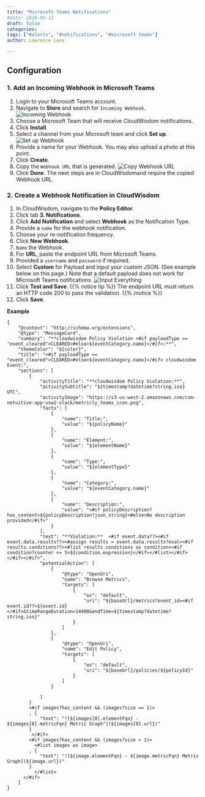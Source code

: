 ```yaml
---
title: "Microsoft Teams Notifications"
#date: 2018-05-12
draft: false
categories:
tags: ["#alerts", "#notifications", "#microsoft teams"]
author: Lawrence Lane

---
```


## Configuration
### 1. Add an Incoming Webhook in Microsoft Teams
1. Login to your Microsoft Teams account.
2. Navigate to **Store** and search for `Incoming Webhook`.
![Incoming Webhook](/images/notifications-microsoft-teams/incoming-webhook.png)
3. Choose a Microsoft Team that will receive CloudWisdom notifications.
4. Click **Install**.
5. Select a channel from your Microsoft team and click **Set up**.
![Set up Webhook](/images/notifications-microsoft-teams/set-up-webhook.png)
6. Provide a name for your Webhook. You may also upload a photo at this point.
7. Click **Create**.
8. Copy the `Webhook URL` that is generated.
![Copy Webhook URL](/images/notifications-microsoft-teams/copy-webhook-url.png)
9. Click **Done**. The next steps are in CloudWisdomand require the copied Webhook URL.

### 2. Create a Webhook Notification in CloudWisdom
1. In CloudWisdom, navigate to the **Policy Editor**.
2. Click tab **3. Notifications**.
3. Click **Add Notification** and select **Webhook** as the Notification Type.
4. Provide a `name` for the webhook notification.
5. Choose your re-notification frequency.
6. Click **New Webhook**.
7. `Name` the Webhook.
8. For **URL**, paste the endpoint URL from Microsoft Teams.
9. Provided a `username` and `password` if required.
10. Select **Custom** for Payload and input your custom JSON. (See example below on this page.) Note that a default payload does not work for Microsoft Teams notifications.
![Input Everything](/images/notifications-microsoft-teams/input-everything.png)
11. Click **Test and Save**.
{{% notice tip %}}
The endpoint URL must return an HTTP code 200 to pass the validation.
{{% /notice %}}
12. Click **Save**.

**Example**

```
{
    "@context": "http://schema.org/extensions",
    "@type": "MessageCard",
    "summary": "**cloudwisdom Policy Violation <#if payloadType == "event_cleared">CLEARED<#else>${eventCategory.name}</#if>:**",
    "themeColor": "${color}",
    "title": "<#if payloadType == "event_cleared">CLEARED<#else>${eventCategory.name}</#if> cloudwisdom Event:",
    "sections": [
        {
            "activityTitle": "**cloudwisdom Policy Violation:**",
            "activitySubtitle": "${timestamp?datetime?string.iso} UTC",
            "activityImage": "https://s3-us-west-2.amazonaws.com/com-netuitive-app-usw2-slack/metricly_teams_icon.png",
            "facts": [
                {
                    "name": "Title:",
                    "value": "${policyName}"
                },
                {
                    "name": "Element:",
                    "value": "${elementName}"
                },
                {
                    "name": "Type:",
                    "value": "${elementType}"
                },
                {
                    "name": "Category:",
                    "value": "${eventCategory.name}"
                },
                {
                    "name": "Description:",
                    "value": "<#if policyDescription?has_content>${policyDescription?json_string}<#else>No description provided</#if>"
                }
            ],
            "text": "**Violation:**  <#if event.data??><#if event.data.results??><#assign results = event.data.results?eval><#if results.conditions??><#list results.conditions as condition><#if condition?counter <= 5>${condition.expression}</#if></#list></#if></#if></#if>",
            "potentialAction": [
                {
                    "@type": "OpenUri",
                    "name": "Browse Metrics",
                    "targets": [
                        {
                            "os": "default",
                            "uri": "${baseUrl}/metrics?event_id=<#if event.id??>${event.id}</#if>&timeRangeDuration=14400&endTime=${timestamp?datetime?string.iso}"
                        }
                    ]
                },
                {
                    "@type": "OpenUri",
                    "name": "Edit Policy",
                    "targets": [
                        {
                            "os": "default",
                            "uri": "${baseUrl}/policies/${policyId}"
                        }
                    ]
                }

            ]
        }
        <#if images?has_content && (images?size == 1)>
        , {
            "text": "![${images[0].elementFqn} - ${images[0].metricFqn} Metric Graph"](${images[0].url})"
        }
         </#if>         
        <#if images?has_content && (images?size > 1)>
          <#list images as image>
        , {
            "text": "![${image.elementFqn} - ${image.metricFqn} Metric Graph](${image.url})"
        }
          </#list>
      </#if>
    ]
}
```
